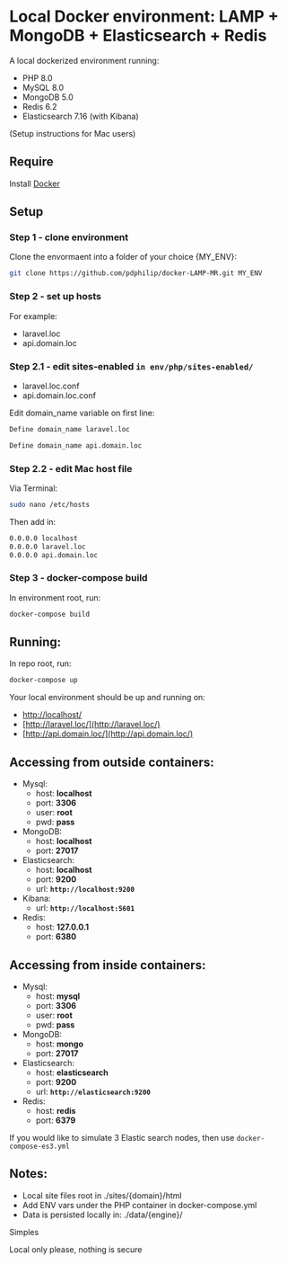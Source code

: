 # Local Docker environment: LAMP + MongoDB + Elasticsearch + Redis


A local dockerized environment running:
* PHP 8.0
* MySQL 8.0
* MongoDB 5.0
* Redis 6.2
* Elasticsearch 7.16 (with Kibana)

(Setup instructions for Mac users)

## Require

Install [Docker](https://www.docker.com/products/docker-desktop)

## Setup   
### Step 1 - clone environment

Clone the envormaent into a folder of your choice {MY_ENV}:

```bash
git clone https://github.com/pdphilip/docker-LAMP-MR.git MY_ENV
```
### Step 2 - set up hosts  
For example:  

* laravel.loc
* api.domain.loc

### Step 2.1 - edit sites-enabled `in env/php/sites-enabled/   `

* laravel.loc.conf
* api.domain.loc.conf

Edit domain_name variable on first line:  

```bash
Define domain_name laravel.loc
```

```bash
Define domain_name api.domain.loc
```

### Step 2.2 - edit Mac host file
Via Terminal:  

```bash
sudo nano /etc/hosts
```

Then add in:  

```bash
0.0.0.0 localhost
0.0.0.0 laravel.loc
0.0.0.0 api.domain.loc
```

### Step 3 - docker-compose build

In environment root, run:   

```bash
docker-compose build
```

## Running: 
In repo root, run:   

```bash
docker-compose up
```

Your local environment should be up and running on: 
- [http://localhost/](http://localhost/)
- [http://laravel.loc/](http://laravel.loc/)
- [http://api.domain.loc/](http://api.domain.loc/)


## Accessing from **outside** containers:
- Mysql:
  - host: **localhost**
  - port: **3306**
  - user: **root** 
  - pwd: **pass**
- MongoDB:
  - host: **localhost**
  - port: **27017**
- Elasticsearch:
    - host: **localhost**
    - port: **9200**
    - url: **`http://localhost:9200`**
- Kibana:
    - url: **`http://localhost:5601`**
- Redis:
    - host: **127.0.0.1**
    - port: **6380**

## Accessing from **inside** containers:
- Mysql:
    - host: **mysql**
    - port: **3306**
    - user: **root**
    - pwd: **pass**
- MongoDB:
    - host: **mongo**
    - port: **27017**
- Elasticsearch:
    - host: **elasticsearch**
    - port: **9200**
    - url: **`http://elasticsearch:9200`**
- Redis:
    - host: **redis**
    - port: **6379**


If you would like to simulate 3 Elastic search nodes, then use `docker-compose-es3.yml`

## Notes:
* Local site files root in ./sites/{domain}/html
* Add ENV vars under the PHP container in docker-compose.yml
* Data is persisted locally in: ./data/{engine}/


Simples

Local only please, nothing is secure

